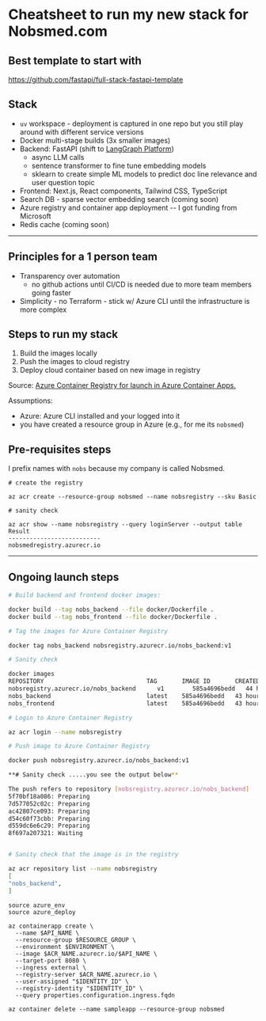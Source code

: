 # Cheatsheet to run my new stack for Nobsmed.com

## Best template to start with

https://github.com/fastapi/full-stack-fastapi-template

## Stack

-   `uv` workspace - deployment is captured in one repo but you still play around with different service versions
-   Docker multi-stage builds (3x smaller images)
-   Backend: FastAPI (shift to [LangGraph Platform](https://www.langchain.com/langgraph-platform))
    -   async LLM calls
    -   sentence transformer to fine tune embedding models
    -   sklearn to create simple ML models to predict doc line relevance and user question topic
-   Frontend: Next.js, React components, Tailwind CSS, TypeScript
-   Search DB - sparse vector embedding search (coming soon)
-   Azure registry and container app deployment -- I got funding from Microsoft
-   Redis cache (coming soon)

---

## Principles for a 1 person team

-   Transparency over automation
    -   no github actions until CI/CD is needed due to more team members going faster
-   Simplicity - no Terraform - stick w/ Azure CLI until the infrastructure is more complex

## Steps to run my stack

1. Build the images locally
2. Push the images to cloud registry
3. Deploy cloud container based on new image in registry

Source: [Azure Container Registry for launch in Azure Container Apps.](https://learn.microsoft.com/en-us/azure/container-instances/container-instances-tutorial-prepare-acr#create-azure-container-registry)

Assumptions:

-   Azure: Azure CLI installed and your logged into it
-   you have created a resource group in Azure (e.g., for me its `nobsmed`)

## Pre-requisites steps

I prefix names with `nobs` because my company is called Nobsmed.

```console
# create the registry

az acr create --resource-group nobsmed --name nobsregistry --sku Basic

# sanity check

az acr show --name nobsregistry --query loginServer --output table
Result
--------------------------
nobsmedregistry.azurecr.io
```

---

## Ongoing launch steps

```bash
# Build backend and frontend docker images:

docker build --tag nobs_backend --file docker/Dockerfile .
docker build --tag nobs_frontend --file docker/Dockerfile .

# Tag the images for Azure Container Registry

docker tag nobs_backend nobsregistry.azurecr.io/nobs_backend:v1

# Sanity check

docker images
REPOSITORY                             TAG       IMAGE ID       CREATED        SIZE
nobsregistry.azurecr.io/nobs_backend      v1        585a4696bedd   44 hours ago   197MB
nobs_backend                           latest    585a4696bedd   43 hours ago   197MB
nobs_frontend                          latest    585a4696bedd   43 hours ago   197MB

# Login to Azure Container Registry

az acr login --name nobsregistry

# Push image to Azure Container Registry

docker push nobsregistry.azurecr.io/nobs_backend:v1

**# Sanity check .....you see the output below**

The push refers to repository [nobsregistry.azurecr.io/nobs_backend]
5f70bf18a086: Preparing
7d577052c02c: Preparing
ac42807ce093: Preparing
d54c60f73cbb: Preparing
d559dc6e6c29: Preparing
8f697a207321: Waiting


# Sanity check that the image is in the registry

az acr repository list --name nobsregistry
[
"nobs_backend",
]
```

```console
source azure_env
source azure_deploy

az containerapp create \
  --name $API_NAME \
  --resource-group $RESOURCE_GROUP \
  --environment $ENVIRONMENT \
  --image $ACR_NAME.azurecr.io/$API_NAME \
  --target-port 8080 \
  --ingress external \
  --registry-server $ACR_NAME.azurecr.io \
  --user-assigned "$IDENTITY_ID" \
  --registry-identity "$IDENTITY_ID" \
  --query properties.configuration.ingress.fqdn

az container delete --name sampleapp --resource-group nobsmed
```
